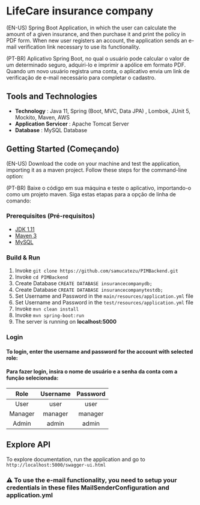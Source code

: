 # LifeCare insurance company
(EN-US)
Spring Boot Application, in which the user can calculate the amount of a given insurance, and then purchase it and print the policy in PDF form. When new user registers an account, the application sends an e-mail verification link necessary to use its functionality.

(PT-BR)
Aplicativo Spring Boot, no qual o usuário pode calcular o valor de um determinado seguro, adquiri-lo e imprimir a apólice em formato PDF. Quando um novo usuário registra uma conta, o aplicativo envia um link de verificação de e-mail necessário para completar o cadastro.
## Tools and Technologies

* **Technology** : Java 11, Spring (Boot, MVC, Data JPA) , Lombok, JUnit 5, Mockito, Maven, AWS
* **Application Servicer** : Apache Tomcat Server
* **Database** : MySQL Database

## Getting Started (Começando)
(EN-US)
Download the code on your machine and test the application, importing it as a maven project. Follow these steps for the command-line option:

(PT-BR)
Baixe o código em sua máquina e teste o aplicativo, importando-o como um projeto maven. Siga estas etapas para a opção de linha de comando:

### Prerequisites (Pré-requisitos)

- [JDK 1.11](https://www.oracle.com/java/technologies/javase/jdk11-archive-downloads.html)
- [Maven 3](https://maven.apache.org/download.cgi)
- [MySQL](https://dev.mysql.com/downloads/installer/)


### Build & Run

1. Invoke `git clone https://github.com/samucatezu/PIMBackend.git`
2. Invoke `cd PIMBackend`
3. Create Database ```CREATE DATABASE insurancecompanydb;```
4. Create Database ```CREATE DATABASE insurancecompanytestdb;```
5. Set Username and Password in the ```main/resources/application.yml``` file
6. Set Username and Password in the ```test/resources/application.yml``` file
7. Invoke `mvn clean install`
8. Invoke `mvn spring-boot:run`
9. The server is running on **localhost:5000**

### Login

#### To login, enter the username and password for the account with selected role:
#### Para fazer login, insira o nome de usuário e a senha da conta com a função selecionada:
|   Role  	| Username 	| Password 	|
|:-------:	|:--------:	|:--------:	|
|   User  	|   user   	|   user   	|
| Manager 	|  manager 	|  manager 	|
|  Admin  	|   admin  	|   admin  	|

## Explore API

To explore documentation, run the application and go to `http://localhost:5000/swagger-ui.html`

### :warning: To use the e-mail functionality, you need to setup your credentials in these files MailSenderConfiguration and application.yml
